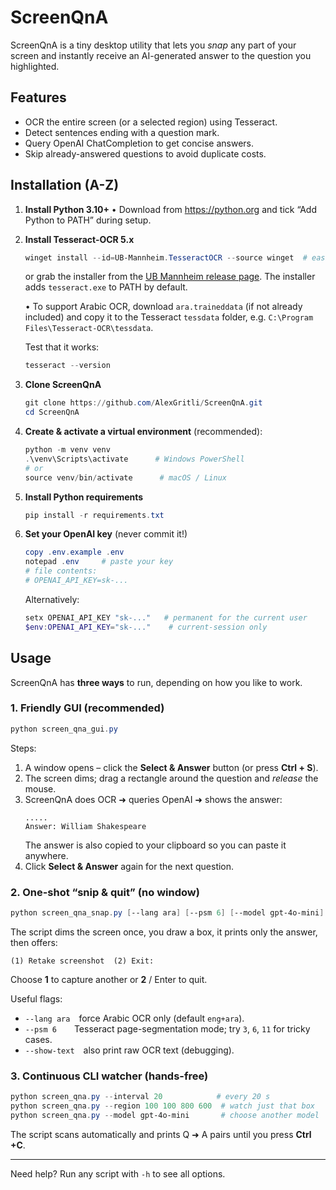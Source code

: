 # ScreenQnA

ScreenQnA is a tiny desktop utility that lets you *snap* any part of your screen and instantly receive an AI-generated answer to the question you highlighted.

## Features
* OCR the entire screen (or a selected region) using Tesseract.
* Detect sentences ending with a question mark.
* Query OpenAI ChatCompletion to get concise answers.
* Skip already-answered questions to avoid duplicate costs.

## Installation (A-Z)
1. **Install Python 3.10+**
   • Download from <https://python.org> and tick “Add Python to PATH” during setup.

2. **Install Tesseract-OCR 5.x**
   ```powershell
   winget install --id=UB-Mannheim.TesseractOCR --source winget  # easiest on Windows 10/11
   ```
   or grab the installer from the [UB Mannheim release page](https://github.com/UB-Mannheim/tesseract/wiki). The installer adds `tesseract.exe` to PATH by default.

   • To support Arabic OCR, download `ara.traineddata` (if not already included) and copy it to the Tesseract `tessdata` folder, e.g. `C:\Program Files\Tesseract-OCR\tessdata`.

   Test that it works:
   ```powershell
   tesseract --version
   ```

3. **Clone ScreenQnA**
   ```powershell
   git clone https://github.com/AlexGritli/ScreenQnA.git
   cd ScreenQnA
   ```

4. **Create & activate a virtual environment** (recommended):
   ```powershell
   python -m venv venv
   .\venv\Scripts\activate      # Windows PowerShell
   # or
   source venv/bin/activate      # macOS / Linux
   ```

5. **Install Python requirements**
   ```powershell
   pip install -r requirements.txt
   ```

6. **Set your OpenAI key** (never commit it!)
   ```powershell
   copy .env.example .env
   notepad .env     # paste your key
   # file contents:
   # OPENAI_API_KEY=sk-...
   ```
   Alternatively:
   ```powershell
   setx OPENAI_API_KEY "sk-..."   # permanent for the current user
   $env:OPENAI_API_KEY="sk-..."    # current-session only
   ```

## Usage

ScreenQnA has **three ways** to run, depending on how you like to work.

### 1. Friendly GUI (recommended)
```powershell
python screen_qna_gui.py
```
Steps:
1. A window opens – click the **Select & Answer** button (or press **Ctrl + S**).
2. The screen dims; drag a rectangle around the question and *release* the mouse.
3. ScreenQnA does OCR ➜ queries OpenAI ➜ shows the answer:
   ```
   .....
   Answer: William Shakespeare
   ```
   The answer is also copied to your clipboard so you can paste it anywhere.
4. Click **Select & Answer** again for the next question.

### 2. One-shot “snip & quit” (no window)
```powershell
python screen_qna_snap.py [--lang ara] [--psm 6] [--model gpt-4o-mini]
```
The script dims the screen once, you draw a box, it prints only the answer, then offers:
```
(1) Retake screenshot  (2) Exit:
```
Choose **1** to capture another or **2** / Enter to quit.

Useful flags:
* `--lang ara` force Arabic OCR only (default `eng+ara`).
* `--psm 6`  Tesseract page-segmentation mode; try `3`, `6`, `11` for tricky cases.
* `--show-text` also print raw OCR text (debugging).

### 3. Continuous CLI watcher (hands-free)
```powershell
python screen_qna.py --interval 20            # every 20 s
python screen_qna.py --region 100 100 800 600  # watch just that box
python screen_qna.py --model gpt-4o-mini       # choose another model
```
The script scans automatically and prints Q ➜ A pairs until you press **Ctrl +C**.

---
Need help? Run any script with `-h` to see all options.

